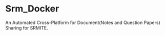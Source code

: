 # Srm_Docker
An Automated Cross-Platform for Document(Notes and Question Papers) Sharing for SRMITE.
